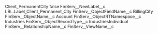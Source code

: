 <?xml version="1.0" encoding="UTF-8"?>
<CustomMetadata xmlns="http://soap.sforce.com/2006/04/metadata" xmlns:xsi="http://www.w3.org/2001/XMLSchema-instance" xmlns:xsd="http://www.w3.org/2001/XMLSchema">
    <label>Client_PermanentCity</label>
    <protected>false</protected>
    <values>
        <field>FinServ__NewLabel__c</field>
        <value xsi:type="xsd:string">LBL.Label_Client_Permanent_City</value>
    </values>
    <values>
        <field>FinServ__ObjectFieldName__c</field>
        <value xsi:type="xsd:string">BillingCity</value>
    </values>
    <values>
        <field>FinServ__ObjectName__c</field>
        <value xsi:type="xsd:string">Account</value>
    </values>
    <values>
        <field>FinServ__ObjectRTNamespace__c</field>
        <value xsi:type="xsd:string">Industries</value>
    </values>
    <values>
        <field>FinServ__ObjectRecordType__c</field>
        <value xsi:type="xsd:string">IndustriesIndividual</value>
    </values>
    <values>
        <field>FinServ__RelationshipName__c</field>
        <value xsi:nil="true"/>
    </values>
    <values>
        <field>FinServ__ViewName__c</field>
        <value xsi:nil="true"/>
    </values>
</CustomMetadata>
